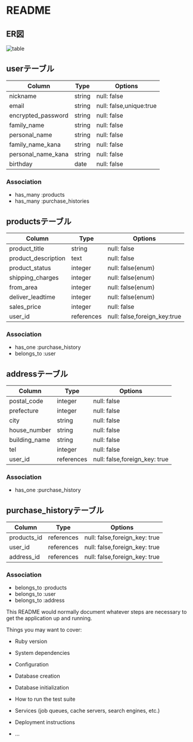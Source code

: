 # README
## ER図
![table](https://user-images.githubusercontent.com/67823080/97454001-9ebf3380-1979-11eb-8609-71e09d111818.png)

## userテーブル
| Column             | Type   | Options                 |
| ------------------ | ------ | ----------------------- |
| nickname           | string | null: false             |
| email              | string | null: false,unique:true |
| encrypted_password | string | null: false             |
| family_name        | string | null: false             |
| personal_name      | string | null: false             |
| family_name_kana   | string | null: false             |
| personal_name_kana | string | null: false             |
| birthday           | date   | null: false             |

### Association

- has_many :products
- has_many :purchase_histories


## productsテーブル
| Column              | Type       | Options                      |
| ------------------- | ---------- | ---------------------------- |
| product_title       | string     | null: false                  |
| product_description | text       | null: false                  |
| product_status      | integer    | null: false(enum)            |
| shipping_charges    | integer    | null: false(enum)            |
| from_area           | integer    | null: false(enum)            |
| deliver_leadtime    | integer    | null: false(enum)            |
| sales_price         | integer    | null: false                  |
| user_id             | references | null: false,foreign_key:true |

### Association

- has_one    :purchase_history
- belongs_to :user

## addressテーブル
| Column        | Type       | Options                       |
| ------------- | ---------- | ----------------------------- |
| postal_code   | integer    | null: false                   |
| prefecture    | integer    | null: false                   |
| city          | string     | null: false                   |
| house_number  | string     | null: false                   |
| building_name | string     | null: false                   |
| tel           | integer    | null: false                   |
| user_id       | references | null: false,foreign_key: true |

### Association

- has_one :purchase_history

## purchase_historyテーブル
| Column      | Type       | Options                       |
| ----------- | ---------- | ----------------------------- |
| products_id | references | null: false,foreign_key: true |
| user_id     | references | null: false,foreign_key: true |
| address_id  | references | null: false,foreign_key: true |

### Association

- belongs_to :products
- belongs_to :user
- belongs_to :address


This README would normally document whatever steps are necessary to get the
application up and running.

Things you may want to cover:

* Ruby version

* System dependencies

* Configuration

* Database creation

* Database initialization

* How to run the test suite

* Services (job queues, cache servers, search engines, etc.)

* Deployment instructions

* ...
